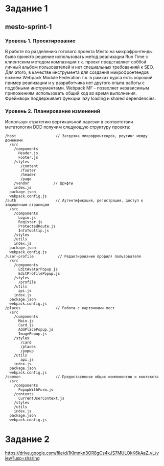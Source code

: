 # Задание 1
## mesto-sprint-1

### Уровень 1. Проектирование
В работе по разделению готового проекта Mesto на микрофронтенды было принято решение использовать метод реализации Run Time с клиентским методом компазиции т.к. проект представляет соббой личный альбом пользователей и нет специальных требованияй к SEO. Для этого, в качестве инструмента для создания микрофронтендов возмем Webpack Module Federation т.к. в рамках курса есть хороший пример реализации и у разработчика нет другого опыта работы с подобными инструментами. Webpack MF - позволяет независимым приложениям использовать общий код во время выполнения. Фреймворк поддерживает функции lazy loading и shared dependencies.

### Уровень 2. Планирование изменений
Используя стратегию вертикальной нарезки в соответствии метатологии DDD получим следующую структуру проекта:

```
/host                  // Загрузка микрофронтендов, роутинг между доменами
  /src
    /components
      Header.js
      Footer.js
    /styles
       /content
       /footer
       /header
       /page
    /vendor           // Шрифты
    index.js
  package.json
  webpack.config.js
/auth                  // Аутентификация, регистрация, доступ к защищенным страницам
  /src
    /components
      Login.js
      Register.js
      ProtectedRoute.js
      InfoTooltip.js
    /styles
    /utils
    index.js
  package.json
  webpack.config.js
/user-profile           // Редактирование профиля пользователя
  /src
    /components
      EditAvatarPopup.js
      EditProfilePopup.js
    /styles
      /profile
    /utils
      api.js
    index.js
  package.json
  webpack.config.js
/places                // Pабота с карточками мест
  /src
    /components
      Main.js
      Card.js
      AddPlacePopup.js
      ImagePopup.js
    /styles
       /card
       /places
       /popup
    /utils
       api.js
    index.js
  package.json
  webpack.config.js
/common                // Предоставление общих компонентов и контекста
  /src
    /components
      PopupWithForm.js
    /contexts
      CurrentUserContext.js
    /styles
    /utils
    index.js
  package.json
  webpack.config.js
```


# Задание 2

https://drive.google.com/file/d/1KImnkn3OR8gCs4kJS7MULOkK6kAaZ_vL/view?usp=sharing
